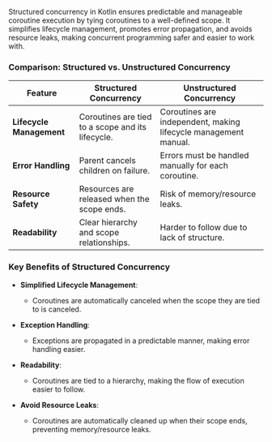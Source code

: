 Structured concurrency in Kotlin ensures predictable and manageable coroutine execution by tying coroutines to a
well-defined scope. It simplifies lifecycle management, promotes error propagation, and avoids resource leaks, making
concurrent programming safer and easier to work with.

### Comparison: Structured vs. Unstructured Concurrency

| **Feature**              | **Structured Concurrency**                        | **Unstructured Concurrency**                                    |
|--------------------------|---------------------------------------------------|-----------------------------------------------------------------|
| **Lifecycle Management** | Coroutines are tied to a scope and its lifecycle. | Coroutines are independent, making lifecycle management manual. |
| **Error Handling**       | Parent cancels children on failure.               | Errors must be handled manually for each coroutine.             |
| **Resource Safety**      | Resources are released when the scope ends.       | Risk of memory/resource leaks.                                  |
| **Readability**          | Clear hierarchy and scope relationships.          | Harder to follow due to lack of structure.                      |


### Key Benefits of Structured Concurrency

- **Simplified Lifecycle Management**:
    - Coroutines are automatically canceled when the scope they are tied to is canceled.

- **Exception Handling**:
    - Exceptions are propagated in a predictable manner, making error handling easier.

- **Readability**:
    - Coroutines are tied to a hierarchy, making the flow of execution easier to follow.

- **Avoid Resource Leaks**:
    - Coroutines are automatically cleaned up when their scope ends, preventing memory/resource leaks.
